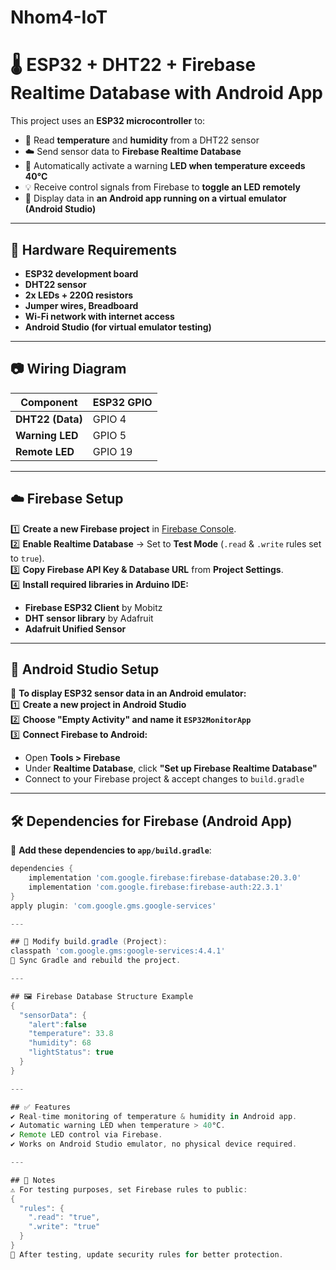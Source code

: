 # Nhom4-IoT
# 🌡️ ESP32 + DHT22 + Firebase Realtime Database with Android App

This project uses an **ESP32 microcontroller** to:
- 📡 Read **temperature** and **humidity** from a DHT22 sensor
- ☁️ Send sensor data to **Firebase Realtime Database**
- 🚨 Automatically activate a warning **LED when temperature exceeds 40°C**
- 💡 Receive control signals from Firebase to **toggle an LED remotely**
- 📱 Display data in **an Android app running on a virtual emulator (Android Studio)**

---

## 🔧 Hardware Requirements
- **ESP32 development board**
- **DHT22 sensor**
- **2x LEDs + 220Ω resistors**
- **Jumper wires, Breadboard**
- **Wi-Fi network with internet access**
- **Android Studio (for virtual emulator testing)**

---

## 📷 Wiring Diagram
| **Component** | **ESP32 GPIO** |
|--------------|---------------|
| **DHT22 (Data)** | GPIO 4 |
| **Warning LED** | GPIO 5 |
| **Remote LED** | GPIO 19 |

---

## ☁️ Firebase Setup  
1️⃣ **Create a new Firebase project** in [Firebase Console](https://console.firebase.google.com/).  
2️⃣ **Enable Realtime Database** → Set to **Test Mode** (`.read` & `.write` rules set to `true`).  
3️⃣ **Copy Firebase API Key & Database URL** from **Project Settings**.  
4️⃣ **Install required libraries in Arduino IDE:**  
   - **Firebase ESP32 Client** by Mobitz  
   - **DHT sensor library** by Adafruit  
   - **Adafruit Unified Sensor**  

---

## 📱 Android Studio Setup  
📌 **To display ESP32 sensor data in an Android emulator:**  
1️⃣ **Create a new project in Android Studio**  
2️⃣ **Choose "Empty Activity" and name it `ESP32MonitorApp`**  
3️⃣ **Connect Firebase to Android:**  
   - Open **Tools > Firebase**  
   - Under **Realtime Database**, click **"Set up Firebase Realtime Database"**  
   - Connect to your Firebase project & accept changes to `build.gradle`  

---

## 🛠 Dependencies for Firebase (Android App)  
📌 **Add these dependencies to `app/build.gradle`**:
```gradle
dependencies {
    implementation 'com.google.firebase:firebase-database:20.3.0'
    implementation 'com.google.firebase:firebase-auth:22.3.1'
}
apply plugin: 'com.google.gms.google-services'

---

## 📌 Modify build.gradle (Project):
classpath 'com.google.gms:google-services:4.4.1'
📌 Sync Gradle and rebuild the project.

---

## 🖼️ Firebase Database Structure Example
{
  "sensorData": {
    "alert":false
    "temperature": 33.8
    "humidity": 68
    "lightStatus": true
  }
}

---

## ✅ Features
✔️ Real-time monitoring of temperature & humidity in Android app.
✔️ Automatic warning LED when temperature > 40°C.
✔️ Remote LED control via Firebase.
✔️ Works on Android Studio emulator, no physical device required.

---

## 📌 Notes
⚠️ For testing purposes, set Firebase rules to public:
{
  "rules": {
    ".read": "true",
    ".write": "true"
  }
}
📌 After testing, update security rules for better protection.
